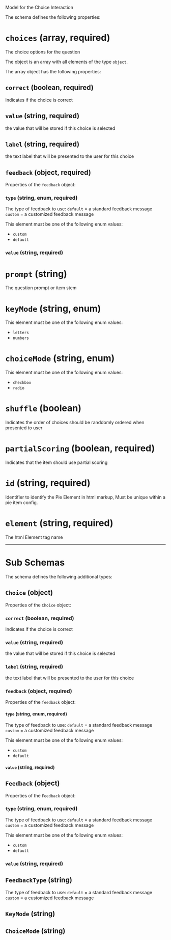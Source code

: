 Model for the Choice Interaction

The schema defines the following properties:

# `choices` (array, required)

The choice options for the question

The object is an array with all elements of the type `object`.

The array object has the following properties:

## `correct` (boolean, required)

Indicates if the choice is correct

## `value` (string, required)

the value that will be stored if this choice is selected

## `label` (string, required)

the text label that will be presented to the user for this choice

## `feedback` (object, required)

Properties of the `feedback` object:

### `type` (string, enum, required)

The type of feedback to use:
   `default` = a standard feedback message
   `custom` = a customized feedback message

This element must be one of the following enum values:

* `custom`
* `default`

### `value` (string, required)

# `prompt` (string)

The question prompt or item stem

# `keyMode` (string, enum)

This element must be one of the following enum values:

* `letters`
* `numbers`

# `choiceMode` (string, enum)

This element must be one of the following enum values:

* `checkbox`
* `radio`

# `shuffle` (boolean)

Indicates the order of choices should be randdomly ordered when presented to user

# `partialScoring` (boolean, required)

Indicates that the item should use partial scoring

# `id` (string, required)

Identifier to identify the Pie Element in html markup, Must be unique within a pie item config.

# `element` (string, required)

The html Element tag name

---

# Sub Schemas

The schema defines the following additional types:

## `Choice` (object)

Properties of the `Choice` object:

### `correct` (boolean, required)

Indicates if the choice is correct

### `value` (string, required)

the value that will be stored if this choice is selected

### `label` (string, required)

the text label that will be presented to the user for this choice

### `feedback` (object, required)

Properties of the `feedback` object:

#### `type` (string, enum, required)

The type of feedback to use:
   `default` = a standard feedback message
   `custom` = a customized feedback message

This element must be one of the following enum values:

* `custom`
* `default`

#### `value` (string, required)

## `Feedback` (object)

Properties of the `Feedback` object:

### `type` (string, enum, required)

The type of feedback to use:
   `default` = a standard feedback message
   `custom` = a customized feedback message

This element must be one of the following enum values:

* `custom`
* `default`

### `value` (string, required)

## `FeedbackType` (string)

The type of feedback to use:
   `default` = a standard feedback message
   `custom` = a customized feedback message

## `KeyMode` (string)

## `ChoiceMode` (string)